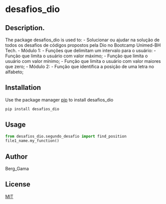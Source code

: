 # desafios_dio

## Description.

The package desafios_dio is used to:
	- Solucionar ou ajudar na solução de todos os desafios de códigos propostos pela Dio no Bootcamp Unimed-BH Tech. 
	- Módulo 1:
	    - Funções que delimitam um intervalo para o usuário:
	        - Função que limita o usuário com valor máximo;
	        - Função que limita o usuário com valor mínimo; 
	        - Função que limita o usuário com valor maiores que zero;
	- Módulo 2:
	    - Função que identifica a posição de uma letra no alfabeto; 

## Installation

Use the package manager [pip](https://pip.pypa.io/en/stable/) to install desafios_dio

```bash
pip install desafios_dio
```

## Usage

```python
from desafios_dio.segundo_desafio import find_position
file1_name.my_function()
```

## Author
Berg_Gama

## License
[MIT](https://choosealicense.com/licenses/mit/)
